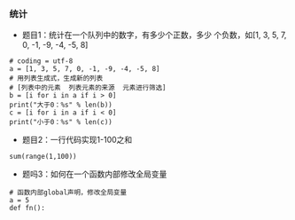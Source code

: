 ### 统计
 - 题目1：统计在一个队列中的数字，有多少个正数，多少 个负数，如[1, 3, 5, 7, 0, -1, -9, -4, -5, 8]
```
# coding = utf-8
a = [1, 3, 5, 7, 0, -1, -9, -4, -5, 8]
# 用列表生成式，生成新的列表
# [列表中的元素  列表元素的来源  元素进行筛选]
b = [i for i in a if i > 0]
print("大于0：%s" % len(b))
c = [i for i in a if i < 0]
print("小于0：%s" % len(c))

```
- 题目2：一行代码实现1-100之和
```
sum(range(1,100))

```

- 题吗3：如何在一个函数内部修改全局变量
```
# 函数内部global声明，修改全局变量
a = 5
def fn():



```